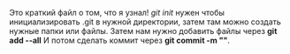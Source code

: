 Это краткий файл о том, что я узнал!
*git init* нужен чтобы инициализировать .git в нужной директории, затем там можно создать нужные папки или файлы.
Затем нам нужно добавить файлы через __git add --all__ И потом сделать коммит через __git commit -m ""__.

